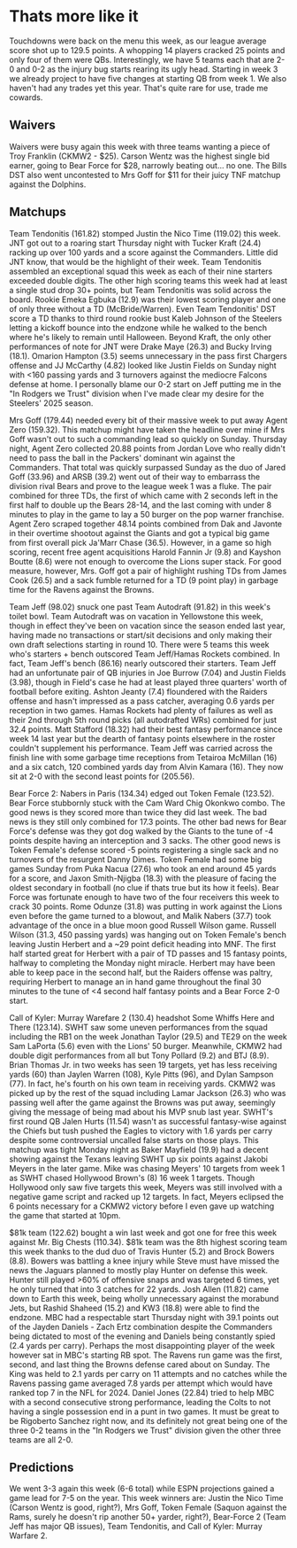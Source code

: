 # Thats more like it

Touchdowns were back on the menu this week, as our league average score shot up to 129.5 points. A whopping 14 players cracked 25 points and only four of them were QBs. Interestingly, we have 5 teams each that are 2-0 and 0-2 as the injury bug starts rearing its ugly head. Starting in week 3 we already project to have five changes at starting QB from week 1. We also haven't had any trades yet this year. That's quite rare for use, trade me cowards.

## Waivers

Waivers were busy again this week with three teams wanting a piece of Troy Franklin (CKMW2 - $25). Carson Wentz was the highest single bid earner, going to Bear Force for $28, narrowly beating out... no one. The Bills DST also went uncontested to Mrs Goff for $11 for their juicy TNF matchup against the Dolphins.


## Matchups

Team Tendonitis (161.82) stomped Justin the Nico Time (119.02) this week. JNT got out to a roaring start Thursday night with Tucker Kraft (24.4) racking up over 100 yards and a score against the Commanders. Little did JNT know, that would be the highlight of their week. Team Tendonitis assembled an exceptional squad this week as each of their nine starters exceeded double digits. The other high scoring teams this week had at least a single stud drop 30+ points, but Team Tendonitis was solid across the board. Rookie Emeka Egbuka (12.9) was their lowest scoring player and one of only three without a TD (McBride/Warren). Even Team Tendonitis' DST score a TD thanks to third round rookie bust Kaleb Johnson of the Steelers letting a kickoff bounce into the endzone while he walked to the bench where he's likely to remain until Halloween. Beyond Kraft, the only other performances of note for JNT were Drake Maye (26.3) and Bucky Irving (18.1). Omarion Hampton (3.5) seems unnecessary in the pass first Chargers offense and JJ McCarthy (4.82) looked like Justin Fields on Sunday night with <160 passing yards and 3 turnovers against the mediocre Falcons defense at home. I personally blame our 0-2 start on Jeff putting me in the "In Rodgers we Trust" division when I've made clear my desire for the Steelers' 2025 season.

Mrs Goff (179.44) needed every bit of their massive week to put away Agent Zero (159.32). This matchup might have taken the headline over mine if Mrs Goff wasn't out to such a commanding lead so quickly on Sunday. Thursday night, Agent Zero collected 20.88 points from Jordan Love who really didn't need to pass the ball in the Packers' dominant win against the Commanders. That total was quickly surpassed Sunday as the duo of Jared Goff (33.96) and ARSB (39.2) went out of their way to embarrass the division rival Bears and prove to the league week 1 was a fluke. The pair combined for three TDs, the first of which came with 2 seconds left in the first half to double up the Bears 28-14, and the last coming with under 8 minutes to play in the game to lay a 50 burger on the pop warner franchise. Agent Zero scraped together 48.14 points combined from Dak and Javonte in their overtime shootout against the Giants and got a typical big game from first overall pick Ja'Marr Chase (36.5). However, in a game so high scoring, recent free agent acquisitions Harold Fannin Jr (9.8) and Kayshon Boutte (8.6) were not enough to overcome the Lions super stack. For good measure, however, Mrs. Goff got a pair of highlight rushing TDs from James Cook (26.5) and a sack fumble returned for a TD (9 point play) in garbage time for the Ravens against the Browns. 

Team Jeff (98.02) snuck one past Team Autodraft (91.82) in this week's toilet bowl. Team Autodraft was on vacation in Yellowstone this week, though in effect they've been on vacation since the season ended last year, having made no transactions or start/sit decisions and only making their own draft selections starting in round 10. There were 5 teams this week who's starters + bench outscored Team Jeff/Hamas Rockets combined. In fact, Team Jeff's bench (86.16) nearly outscored their starters. Team Jeff had an unfortunate pair of QB injuries in Joe Burrow (7.04) and Justin Fields (3.98), though in Field's case he had at least played three quarters' worth of football before exiting. Ashton Jeanty (7.4) floundered with the Raiders offense and hasn't impressed as a pass catcher, averaging 0.6 yards per reception in two games. Hamas Rockets had plenty of failures as well as their 2nd through 5th round picks (all autodrafted WRs) combined for just 32.4 points. Matt Stafford (18.32) had their best fantasy performance since week 14 last year but the dearth of fantasy points elsewhere in the roster couldn't supplement his performance. Team Jeff was carried across the finish line with some garbage time receptions from Tetairoa McMillan (16) and a six catch, 120 combined yards day from Alvin Kamara (16). They now sit at 2-0 with the second least points for (205.56).

Bear Force 2: Nabers in Paris (134.34) edged out Token Female (123.52). Bear Force stubbornly stuck with the Cam Ward Chig Okonkwo combo. The good news is they scored more than twice they did last week. The bad news is they still only combined for 17.3 points. The other bad news for Bear Force's defense was they got dog walked by the Giants to the tune of -4 points despite having an interception and 3 sacks. The other good news is Token Female's defense scored -5 points registering a single sack and no turnovers of the resurgent Danny Dimes. Token Female had some big games Sunday from Puka Nacua (27.6) who took an end around 45 yards for a score, and Jaxon Smith-Njigba (18.3) with the pleasure of facing the oldest secondary in football (no clue if thats true but its how it feels). Bear Force was fortunate enough to have two of the four receivers this week to crack 30 points. Rome Odunze (31.8) was putting in work against the Lions even before the game turned to a blowout, and Malik Nabers (37.7) took advantage of the once in a blue moon good Russell Wilson game. Russell Wilson (31.3, 450 passing yards) was hanging out on Token Female's bench leaving Justin Herbert and a ~29 point deficit heading into MNF. The first half started great for Herbert with a pair of TD passes and 15 fantasy points, halfway to completing the Monday night miracle. Herbert may have been able to keep pace in the second half, but the Raiders offense was paltry, requiring Herbert to manage an in hand game throughout the final 30 minutes to the tune of <4 second half fantasy points and a Bear Force 2-0 start.

Call of Kyler: Murray Warefare 2 (130.4) headshot Some Whiffs Here and There (123.14). SWHT saw some uneven performances from the squad including the RB1 on the week Jonathan Taylor (29.5) and TE29 on the week Sam LaPorta (5.6) even with the Lions' 50 burger. Meanwhile, CKMW2 had double digit performances from all but Tony Pollard (9.2) and BTJ (8.9). Brian Thomas Jr. in two weeks has seen 19 targets, yet has less receiving yards (60) than Jaylen Warren (108), Kyle Pitts (96), and Dylan Sampson (77). In fact, he's fourth on his own team in receiving yards. CKMW2 was picked up by the rest of the squad including Lamar Jackson (26.3) who was passing well after the game against the Browns was put away, seemingly giving the message of being mad about his MVP snub last year. SWHT's first round QB Jalen Hurts (11.54) wasn't as successful fantasy-wise against the Chiefs but tush pushed the Eagles to victory with 1.6 yards per carry despite some controversial uncalled false starts on those plays. This matchup was tight Monday night as Baker Mayfield (19.9) had a decent showing against the Texans leaving SWHT up six points against Jakobi Meyers in the later game. Mike was chasing Meyers' 10 targets from week 1 as SWHT chased Hollywood Brown's (8) 16 week 1 targets. Though Hollywood only saw five targets this week, Meyers was still involved with a negative game script and racked up 12 targets. In fact, Meyers eclipsed the 6 points necessary for a CKMW2 victory before I even gave up watching the game that started at 10pm.

$81k team (122.62) bought a win last week and got one for free this week against Mr. Big Chests (110.34).  $81k team was the 8th highest scoring team this week thanks to the dud duo of Travis Hunter (5.2) and Brock Bowers (8.8). Bowers was battling a knee injury while Steve must have missed the news the Jaguars planned to mostly play Hunter on defense this week. Hunter still played >60% of offensive snaps and was targeted 6 times, yet he only turned that into 3 catches for 22 yards. Josh Allen (11.82) came down to Earth this week, being wholly unnecessary against the morabund Jets, but Rashid Shaheed (15.2) and KW3 (18.8) were able to find the endzone. MBC had a respectable start Thursday night with 39.1 points out of the Jayden Daniels - Zach Ertz combination despite the Commanders being dictated to most of the evening and Daniels being constantly spied (2.4 yards per carry). Perhaps the most disappointing player of the week however sat in MBC's starting RB spot. The Ravens run game was the first, second, and last thing the Browns defense cared about on Sunday. The King was held to 2.1 yards per carry on 11 attempts and no catches while the Ravens passing game averaged 7.8 yards per attempt which would have ranked top 7 in the NFL for 2024. Daniel Jones (22.84) tried to help MBC with a second consecutive strong performance, leading the Colts to not having a single possession end in a punt in two games. It must be great to be Rigoberto Sanchez right now, and its definitely not great being one of the three 0-2 teams in the "In Rodgers we Trust" division given the other three teams are all 2-0.

## Predictions

We went 3-3 again this week (6-6 total) while ESPN projections gained a game lead for 7-5 on the year. This week winners are: Justin the Nico Time (Carson Wentz is good, right?), Mrs Goff, Token Female (Saquon against the Rams, surely he doesn't rip another 50+ yarder, right?), Bear-Force 2 (Team Jeff has major QB issues), Team Tendonitis, and Call of Kyler: Murray Warfare 2.

